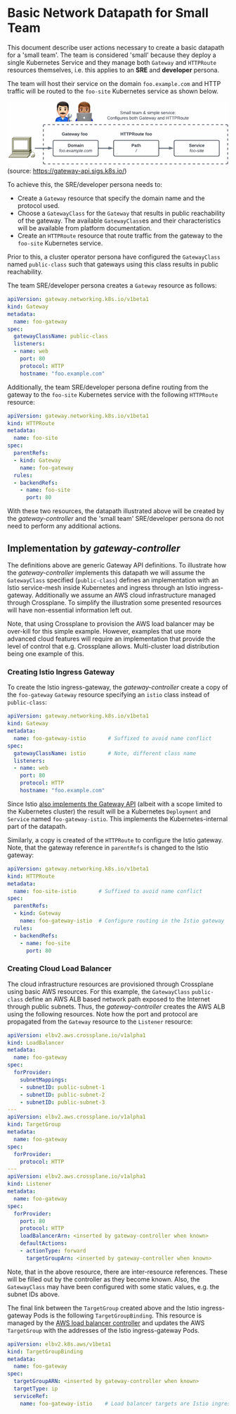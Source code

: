 # Basic Network Datapath for Small Team

This document describe user actions necessary to create a basic
datapath for a 'small team'. The team is considered 'small' because
they deploy a single Kubernetes Service and they manage both `Gateway`
and `HTTPRoute` resources themselves, i.e. this applies to an **SRE**
and **developer** persona.

The team will host their service on the domain `foo.example.com` and
HTTP traffic will be routed to the `foo-site` Kubernetes service as
shown below.

![Gateway API example](images/gateway-api-simple.png)
(source: https://gateway-api.sigs.k8s.io/)

To achieve this, the SRE/developer persona needs to:

- Create a `Gateway` resource that specify the domain name and the protocol used.
- Choose a `GatewayClass` for the `Gateway` that results in public
  reachability of the gateway. The available `GatewayClass`es and
  their characteristics will be available from platform documentation.
- Create an `HTTPRoute` resource that route traffic from the gateway to the `foo-site` Kubernetes service.

Prior to this, a cluster operator persona have configured the
`GatewayClass` named `public-class` such that gateways using this
class results in public reachability.

The team SRE/developer persona creates a `Gateway` resource as
follows:

```yaml
apiVersion: gateway.networking.k8s.io/v1beta1
kind: Gateway
metadata:
  name: foo-gateway
spec:
  gatewayClassName: public-class
  listeners:
  - name: web
    port: 80
    protocol: HTTP
    hostname: "foo.example.com"
```

Additionally, the team SRE/developer persona define routing from the
gateway to the `foo-site` Kubernetes service with the following
`HTTPRoute` resource:

```yaml
apiVersion: gateway.networking.k8s.io/v1beta1
kind: HTTPRoute
metadata:
  name: foo-site
spec:
  parentRefs:
  - kind: Gateway
    name: foo-gateway
  rules:
  - backendRefs:
    - name: foo-site
      port: 80
```

With these two resources, the datapath illustrated above will be
created by the *gateway-controller* and the 'small team'
SRE/developer persona do not need to perform any additional actions.

## Implementation by *gateway-controller*

The definitions above are generic Gateway API definitions. To
illustrate how the *gateway-controller* implements this datapath
we will assume the `GatewayClass` specified (`public-class`)
defines an implementation with an Istio service-mesh inside Kubernetes
and ingress through an Istio ingress-gateway. Additionally we assume
an AWS cloud infrastructure managed through Crossplane. To simplify
the illustration some presented resources will have non-essential
information left out.

Note, that using Crossplane to provision the AWS load balancer may be
over-kill for this simple example. However, examples that use more
advanced cloud features will require an implementation that provide
the level of control that e.g. Crossplane allows. Multi-cluster load
distribution being one example of this.

### Creating Istio Ingress Gateway

To create the Istio ingress-gateway, the *gateway-controller*
create a copy of the `foo-gateway` `Gateway` resource specifying an
`istio` class instead of `public-class`:

```yaml
apiVersion: gateway.networking.k8s.io/v1beta1
kind: Gateway
metadata:
  name: foo-gateway-istio       # Suffixed to avoid name conflict
spec:
  gatewayClassName: istio       # Note, different class name
  listeners:
  - name: web
    port: 80
    protocol: HTTP
    hostname: "foo.example.com"
```

Since Istio [also implements the Gateway
API](https://istio.io/latest/docs/tasks/traffic-management/ingress/gateway-api)
(albeit with a scope limited to the Kubernetes cluster) the result
will be a Kubernetes `Deployment` and `Service` named
`foo-gateway-istio`. This implements the Kubernetes-internal part of
the datapath.

Similarly, a copy is created of the `HTTPRoute` to configure the Istio
gateway. Note, that the gateway reference in `parentRefs` is changed
to the Istio gateway:

```yaml
apiVersion: gateway.networking.k8s.io/v1beta1
kind: HTTPRoute
metadata:
  name: foo-site-istio       # Suffixed to avoid name conflict
spec:
  parentRefs:
  - kind: Gateway
    name: foo-gateway-istio  # Configure routing in the Istio gateway
  rules:
  - backendRefs:
    - name: foo-site
      port: 80
```

### Creating Cloud Load Balancer

The cloud infrastructure resources are provisioned through Crossplane
using basic AWS resources. For this example, the `GatewayClass`
`public-class` define an AWS ALB based network path exposed
to the Internet through public subnets. Thus, the
*gateway-controller* creates the AWS ALB using the following
resources. Note how the port and protocol are propagated from the
`Gateway` resource to the `Listener` resource:

```yaml
apiVersion: elbv2.aws.crossplane.io/v1alpha1
kind: LoadBalancer
metadata:
  name: foo-gateway
spec:
  forProvider:
    subnetMappings:
    - subnetID: public-subnet-1
    - subnetID: public-subnet-2
    - subnetID: public-subnet-3
---
apiVersion: elbv2.aws.crossplane.io/v1alpha1
kind: TargetGroup
metadata:
  name: foo-gateway
spec:
  forProvider:
    protocol: HTTP
---
apiVersion: elbv2.aws.crossplane.io/v1alpha1
kind: Listener
metadata:
  name: foo-gateway
spec:
  forProvider:
    port: 80
    protocol: HTTP
    loadBalancerArn: <inserted by gateway-controller when known>
    defaultActions:
    - actionType: forward
      targetGroupArn: <inserted by gateway-controller when known>
```

Note, that in the above resource, there are inter-resource
references. These will be filled out by the controller as they become
known. Also, the `GatewayClass` may have been configured with some
static values, e.g. the subnet IDs above.

The final link between the `TargetGroup` created above and the Istio
ingress-gateway Pods is the following `TargetGroupBinding`. This
resource is managed by the [AWS load balancer
controller](https://kubernetes-sigs.github.io/aws-load-balancer-controller)
and updates the AWS `TargetGroup` with the addresses of the Istio
ingress-gateway Pods.

```yaml
apiVersion: elbv2.k8s.aws/v1beta1
kind: TargetGroupBinding
metadata:
  name: foo-gateway
spec:
  targetGroupARN: <inserted by gateway-controller when known>
  targetType: ip
  serviceRef:
    name: foo-gateway-istio    # Load balancer targets are Istio ingress-gw Pods
```
